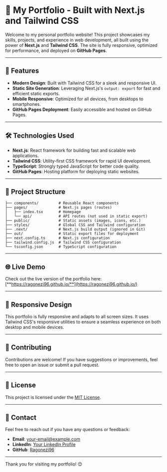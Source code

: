 # 🌟 My Portfolio - Built with Next.js and Tailwind CSS

Welcome to my personal portfolio website! This project showcases my skills, projects, and experience in web development, all built using the power of **Next.js** and **Tailwind CSS**. The site is fully responsive, optimized for performance, and deployed on **GitHub Pages**.

---

## 🚀 Features

- **Modern Design**: Built with Tailwind CSS for a sleek and responsive UI.
- **Static Site Generation**: Leveraging Next.js's `output: export` for fast and efficient static exports.
- **Mobile Responsive**: Optimized for all devices, from desktops to smartphones.
- **GitHub Pages Deployment**: Easily accessible and hosted on GitHub Pages.

---

## 🛠️ Technologies Used

- **Next.js**: React framework for building fast and scalable web applications.
- **Tailwind CSS**: Utility-first CSS framework for rapid UI development.
- **TypeScript**: Strongly typed JavaScript for better code quality.
- **GitHub Pages**: Hosting platform for deploying static websites.

---

## 📂 Project Structure

```plaintext
├── components/         # Reusable React components
├── pages/              # Next.js pages (routes)
│   ├── index.tsx       # Homepage
│   └── api/            # API routes (not used in static export)
├── public/             # Static assets (images, icons, etc.)
├── styles/             # Global CSS and Tailwind configuration
├── .next/              # Next.js build output (ignored in Git)
├── out/                # Static export files for deployment
├── next.config.ts      # Next.js configuration
├── tailwind.config.js  # Tailwind CSS configuration
└── tsconfig.json       # TypeScript configuration
```

---

## 🌐 Live Demo

Check out the live version of the portfolio here:  
[**https://ragonezi96.github.io/**](https://ragonezi96.github.io/)

---


## 📱 Responsive Design

This portfolio is fully responsive and adapts to all screen sizes. It uses Tailwind CSS's responsive utilities to ensure a seamless experience on both desktop and mobile devices.

---

## 🤝 Contributing

Contributions are welcome! If you have suggestions or improvements, feel free to open an issue or submit a pull request.

---

## 📄 License

This project is licensed under the [MIT License](LICENSE).

---

## 📧 Contact

Feel free to reach out if you have any questions or feedback:

- **Email**: [your-email@example.com](mailto:your-email@example.com)
- **LinkedIn**: [Your LinkedIn Profile](https://linkedin.com/in/your-profile)
- **GitHub**: [Ragonezi96](https://github.com/Ragonezi96)

---

Thank you for visiting my portfolio! 😊